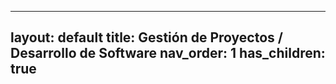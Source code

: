 
---
layout: default
title: Gestión de Proyectos / Desarrollo de Software
nav_order: 1
has_children: true
---
